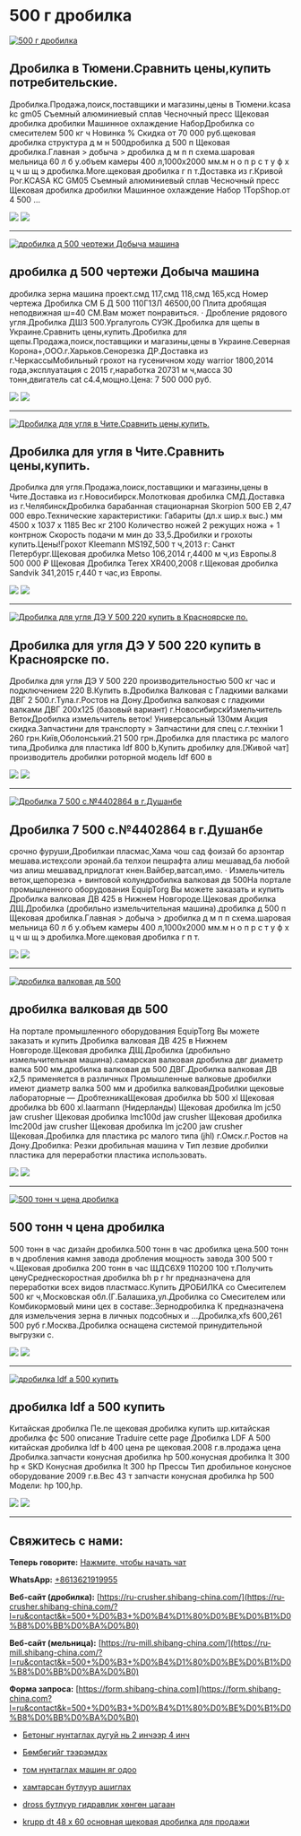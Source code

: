# 500 г дробилка

<a href="https://swt.shibang-china.com/?l=ru&img&k=500+%D0%B3+%D0%B4%D1%80%D0%BE%D0%B1%D0%B8%D0%BB%D0%BA%D0%B0" target="_blank">![500 г дробилка](http://static.shibang-china.com/all-800x300/660.jpg)</a>

## Дробилка в Тюмени.Сравнить цены,купить потребительские.
Дробилка.Продажа,поиск,поставщики и магазины,цены в Тюмени.kcasa kc gm05 Съемный алюминиевый сплав Чесночный пресс Щековая дробилка дробилки Машинное охлаждение НаборДробилка со смесителем 500 кг ч Новинка % Скидка от 70 000 руб.щековая дробилка структура д м н 500дробилка д 500 п Щековая дробилка.Главная &gt; добыча &gt; дробилка д м п п схема.шаровая мельница 60 л б у.объем камеры 400 л,1000х2000 мм.м н о п р с т у ф х ц ч ш щ э дробилка.More.щековая дробилка г п т.Доставка из г.Кривой Рог.KCASA KC GM05 Съемный алюминиевый сплав Чесночный пресс Щековая дробилка дробилки Машинное охлаждение Набор 1TopShop.от 4 500 …


<a href="https://whatsapp.shibangsoft.com/WhatsApp.php" target="_blank" title="WhatsApp">![](http://static.shibang-china.com/icon/whatsapp.png)</a> <a href="https://swt.shibang-china.com/?l=ru&icon&k=500+%D0%B3+%D0%B4%D1%80%D0%BE%D0%B1%D0%B8%D0%BB%D0%BA%D0%B0" target="_blank">![](http://static.shibang-china.com/icon/chat-ru.png)</a>

---

<a href="https://swt.shibang-china.com/?l=ru&img&k=500+%D0%B3+%D0%B4%D1%80%D0%BE%D0%B1%D0%B8%D0%BB%D0%BA%D0%B0" target="_blank">![дробилка д 500 чертежи Добыча машина](http://static.shibang-china.com/all-800x300/289.jpg)</a>

## дробилка д 500 чертежи Добыча машина
дробилка зерна машина проект.смд 117,смд 118,смд 165,ксд Номер чертежа Дробилка СМ Б Д 500 110Г13Л 46500,00 Плита дробящая неподвижная ш=40 СМ.Вам может понравиться.&nbsp;&#0183;&#32;Дробление рядового угля.Дробилка ДШЗ 500.Ургалуголь СУЭК.Дробилка для щепы в Украине.Сравнить цены,купить.Дробилка для щепы.Продажа,поиск,поставщики и магазины,цены в Украине.Северная Корона+,ООО.г.Харьков.Сенорезка ДР.Доставка из г.ЧеркассыМобильный грохот на гусеничном ходу warrior 1800,2014 года,эксплуатация с 2015 г,наработка 20731 м ч,масса 30 тонн,двигатель cat c4.4,мощно.Цена: 7 500 000 руб.


<a href="https://whatsapp.shibangsoft.com/WhatsApp.php" target="_blank" title="WhatsApp">![](http://static.shibang-china.com/icon/whatsapp.png)</a> <a href="https://swt.shibang-china.com/?l=ru&icon&k=500+%D0%B3+%D0%B4%D1%80%D0%BE%D0%B1%D0%B8%D0%BB%D0%BA%D0%B0" target="_blank">![](http://static.shibang-china.com/icon/chat-ru.png)</a>

---

<a href="https://swt.shibang-china.com/?l=ru&img&k=500+%D0%B3+%D0%B4%D1%80%D0%BE%D0%B1%D0%B8%D0%BB%D0%BA%D0%B0" target="_blank">![Дробилка для угля в Чите.Сравнить цены,купить.](http://static.shibang-china.com/all-800x300/949.jpg)</a>

## Дробилка для угля в Чите.Сравнить цены,купить.
Дробилка для угля.Продажа,поиск,поставщики и магазины,цены в Чите.Доставка из г.Новосибирск.Молотковая дробилка СМД.Доставка из г.ЧелябинскДробилка барабанная стационарная Skorpion 500 EB 2,47 000 евро.Технические характеристики: Габариты (дл.х шир.х выс.) мм 4500 x 1037 x 1185 Вес кг 2100 Количество ножей 2 режущих ножа + 1 контрнож Скорость подачи м мин до 33,5.Дробилки и грохоты купить.Цены!Грохот Kleemann MS19Z,500 т ч,2013 г: Санкт Петербург.Щековая дробилка Metso 106,2014 г,4400 м ч,из Европы.8 500 000 ₽ Щековая Дробилка Terex XR400,2008 г.Щековая дробилка Sandvik 341,2015 г,440 т час,из Европы.


<a href="https://whatsapp.shibangsoft.com/WhatsApp.php" target="_blank" title="WhatsApp">![](http://static.shibang-china.com/icon/whatsapp.png)</a> <a href="https://swt.shibang-china.com/?l=ru&icon&k=500+%D0%B3+%D0%B4%D1%80%D0%BE%D0%B1%D0%B8%D0%BB%D0%BA%D0%B0" target="_blank">![](http://static.shibang-china.com/icon/chat-ru.png)</a>

---

<a href="https://swt.shibang-china.com/?l=ru&img&k=500+%D0%B3+%D0%B4%D1%80%D0%BE%D0%B1%D0%B8%D0%BB%D0%BA%D0%B0" target="_blank">![Дробилка для угля ДЭ У 500 220 купить в Красноярске по.](http://static.shibang-china.com/all-800x300/1388.jpg)</a>

## Дробилка для угля ДЭ У 500 220 купить в Красноярске по.
Дробилка для угля ДЭ У 500 220 производительностью 500 кг час и подключением 220 В.Купить в.Дробилка Валковая с Гладкими валками ДВГ 2 500.г.Тула.г.Ростов на Дону.Дробилка валковая с гладкими валками ДВГ 200х125 (базовый вариант) г.НовосибирскИзмельчитель ВетокДробилка измельчитель веток! Универсальный 130мм Акция скидка.Запчастини для транспорту &#187; Запчастини для спец с.г.техніки 1 260 грн.Київ,Оболонський.21 500 грн.Дробилка для пластика pc малого типа,Дробилка для пластика ldf 800 b,Купить дробилку для.[Живой чат] производитель дробилки роторной модель ldf 600 в


<a href="https://whatsapp.shibangsoft.com/WhatsApp.php" target="_blank" title="WhatsApp">![](http://static.shibang-china.com/icon/whatsapp.png)</a> <a href="https://swt.shibang-china.com/?l=ru&icon&k=500+%D0%B3+%D0%B4%D1%80%D0%BE%D0%B1%D0%B8%D0%BB%D0%BA%D0%B0" target="_blank">![](http://static.shibang-china.com/icon/chat-ru.png)</a>

---

<a href="https://swt.shibang-china.com/?l=ru&img&k=500+%D0%B3+%D0%B4%D1%80%D0%BE%D0%B1%D0%B8%D0%BB%D0%BA%D0%B0" target="_blank">![Дробилка 7 500 c.№4402864 в г.Душанбе](http://static.shibang-china.com/all-800x300/232.jpg)</a>

## Дробилка 7 500 c.№4402864 в г.Душанбе
срочно фуруши,Дробилкаи пласмас,Хама чош сад фоизай бо арзонтар мешава.истеҳсоли эронай.ба телхои пешрафта алиш мешавад,ба любой чиз алиш мешавад,придлогат кнен.Вайбер,ватсап,имо.&nbsp;&#0183;&#32;Измельчитель веток,щепорезка + винтовой колундробилка валковая дв 500На портале промышленного оборудования EquipTorg Вы можете заказать и купить Дробилка валковая ДВ 425 в Нижнем Новгороде.Щековая дробилка ДЩ.Дробилка (дробильно измельчительная машина).дробилка д 500 п Щековая дробилка.Главная &gt; добыча &gt; дробилка д м п п схема.шаровая мельница 60 л б у.объем камеры 400 л,1000х2000 мм.м н о п р с т у ф х ц ч ш щ э дробилка.More.щековая дробилка г п т.


<a href="https://whatsapp.shibangsoft.com/WhatsApp.php" target="_blank" title="WhatsApp">![](http://static.shibang-china.com/icon/whatsapp.png)</a> <a href="https://swt.shibang-china.com/?l=ru&icon&k=500+%D0%B3+%D0%B4%D1%80%D0%BE%D0%B1%D0%B8%D0%BB%D0%BA%D0%B0" target="_blank">![](http://static.shibang-china.com/icon/chat-ru.png)</a>

---

<a href="https://swt.shibang-china.com/?l=ru&img&k=500+%D0%B3+%D0%B4%D1%80%D0%BE%D0%B1%D0%B8%D0%BB%D0%BA%D0%B0" target="_blank">![дробилка валковая дв 500](http://static.shibang-china.com/all-800x300/480.jpg)</a>

## дробилка валковая дв 500
На портале промышленного оборудования EquipTorg Вы можете заказать и купить Дробилка валковая ДВ 425 в Нижнем Новгороде.Щековая дробилка ДЩ.Дробилка (дробильно измельчительная машина).самарская валковая дробилка двг диаметр валка 500 мм.дробилка валковая дв 500 ДВГ.Дробилка валковая ДВ х2,5 применяется в различных Промышленные валковые дробилки имеют диаметр валка 500 мм и дробилка валковаяДробилки щековые лабораторные — ДробтехникаЩековая дробилка bb 500 xl Щековая дробилка bb 600 xl.laarmann (Нидерланды) Щековая дробилка lm jc50 jaw crusher Щековая дробилка lmc100d jaw crusher Щековая дробилка lmc200d jaw crusher Щековая дробилка lm jc200 jaw crusher Щековая.Дробилка для пластика pc малого типа (jhl) г.Омск.г.Ростов на Дону.Дробилка: Резки дробильная машина v Тип лезвие дробилки пластика для переработки пластика использовать.


<a href="https://whatsapp.shibangsoft.com/WhatsApp.php" target="_blank" title="WhatsApp">![](http://static.shibang-china.com/icon/whatsapp.png)</a> <a href="https://swt.shibang-china.com/?l=ru&icon&k=500+%D0%B3+%D0%B4%D1%80%D0%BE%D0%B1%D0%B8%D0%BB%D0%BA%D0%B0" target="_blank">![](http://static.shibang-china.com/icon/chat-ru.png)</a>

---

<a href="https://swt.shibang-china.com/?l=ru&img&k=500+%D0%B3+%D0%B4%D1%80%D0%BE%D0%B1%D0%B8%D0%BB%D0%BA%D0%B0" target="_blank">![500 тонн ч цена дробилка](http://static.shibang-china.com/all-800x300/3.jpg)</a>

## 500 тонн ч цена дробилка
500 тонн в час дизайн дробилка.500 тонн в час дробилка цена.500 тонн в ч дробления камня завода дробления мощность завода 300 500 т ч.Щековая дробилка 200 тонн в час ЩДС6Х9 110200 100 т.Получить ценуСреднескоростная дробилка bh p r hr предназначена для переработки всех видов пластмасс.Купить ДРОБИЛКА со Смесителем 500 кг ч,Московская обл.(Г.Балашиха,ул.Дробилка со Смесителем или Комбикормовый мини цех в составе:.Зернодробилка К предназначена для измельчения зерна в личных подсобных и …Дробилка,xfs 600,261 500 руб г.Москва.Дробилка оснащена системой принудительной выгрузки с.


<a href="https://whatsapp.shibangsoft.com/WhatsApp.php" target="_blank" title="WhatsApp">![](http://static.shibang-china.com/icon/whatsapp.png)</a> <a href="https://swt.shibang-china.com/?l=ru&icon&k=500+%D0%B3+%D0%B4%D1%80%D0%BE%D0%B1%D0%B8%D0%BB%D0%BA%D0%B0" target="_blank">![](http://static.shibang-china.com/icon/chat-ru.png)</a>

---

<a href="https://swt.shibang-china.com/?l=ru&img&k=500+%D0%B3+%D0%B4%D1%80%D0%BE%D0%B1%D0%B8%D0%BB%D0%BA%D0%B0" target="_blank">![дробилка ldf a 500 купить](http://static.shibang-china.com/all-800x300/77.jpg)</a>

## дробилка ldf a 500 купить
Китайская дробилка Пе.пе щековая дробилка купить шр.китайская дробилка фс 500 описание Traduire cette page Дробилка LDF A 500 китайская дробилка ldf b 400 цена pe щековая.2008 г.в.продажа цена Дробилка.запчасти конусная дробилка hp 500.конусная дробилка lt 300 hp &#171; SKD Конусная дробилка lt 300 hp Прессы Тип дробильное конусное оборудование 2009 г.в.Вес 43 т запчасти конусная дробилка hp 500 Модели: hp 100,hp.

<a href="https://whatsapp.shibangsoft.com/WhatsApp.php" target="_blank" title="WhatsApp">![](http://static.shibang-china.com/icon/whatsapp.png)</a> <a href="https://swt.shibang-china.com/?l=ru&icon&k=500+%D0%B3+%D0%B4%D1%80%D0%BE%D0%B1%D0%B8%D0%BB%D0%BA%D0%B0" target="_blank">![](http://static.shibang-china.com/icon/chat-ru.png)</a>

---
## Свяжитесь с нами:

**Теперь говорите:** [Нажмите, чтобы начать чат](https://swt.shibang-china.com?l=ru&contact&k=500+%D0%B3+%D0%B4%D1%80%D0%BE%D0%B1%D0%B8%D0%BB%D0%BA%D0%B0)

**WhatsApp:**  [+8613621919955](https://whatsapp.shibangsoft.com/WhatsApp.php)

**Веб-сайт (дробилка):** [https://ru-crusher.shibang-china.com/](https://ru-crusher.shibang-china.com/?l=ru&contact&k=500+%D0%B3+%D0%B4%D1%80%D0%BE%D0%B1%D0%B8%D0%BB%D0%BA%D0%B0)

**Веб-сайт (мельница):** [https://ru-mill.shibang-china.com/](https://ru-mill.shibang-china.com/?l=ru&contact&k=500+%D0%B3+%D0%B4%D1%80%D0%BE%D0%B1%D0%B8%D0%BB%D0%BA%D0%B0)

**Форма запроса:** [https://form.shibang-china.com](https://form.shibang-china.com?l=ru&contact&k=500+%D0%B3+%D0%B4%D1%80%D0%BE%D0%B1%D0%B8%D0%BB%D0%BA%D0%B0)

* [Бетоныг нунтаглах дугуй нь 2 инчээр 4 инч](../129/%D0%91%D0%B5%D1%82%D0%BE%D0%BD%D1%8B%D0%B3%20%D0%BD%D1%83%D0%BD%D1%82%D0%B0%D0%B3%D0%BB%D0%B0%D1%85%20%D0%B4%D1%83%D0%B3%D1%83%D0%B9%20%D0%BD%D1%8C%202%20%D0%B8%D0%BD%D1%87%D1%8D%D1%8D%D1%80%204%20%D0%B8%D0%BD%D1%87.md)

* [Бөмбөгийг тээрэмдэх](../126/%D0%91%D3%A9%D0%BC%D0%B1%D3%A9%D0%B3%D0%B8%D0%B9%D0%B3%20%D1%82%D1%8D%D1%8D%D1%80%D1%8D%D0%BC%D0%B4%D1%8D%D1%85.md)

* [том нунтаглах машин яг одоо](../127/%D1%82%D0%BE%D0%BC%20%D0%BD%D1%83%D0%BD%D1%82%D0%B0%D0%B3%D0%BB%D0%B0%D1%85%20%D0%BC%D0%B0%D1%88%D0%B8%D0%BD%20%D1%8F%D0%B3%20%D0%BE%D0%B4%D0%BE%D0%BE.md)

* [хамтарсан бутлуур ашиглах](../129/%D1%85%D0%B0%D0%BC%D1%82%D0%B0%D1%80%D1%81%D0%B0%D0%BD%20%D0%B1%D1%83%D1%82%D0%BB%D1%83%D1%83%D1%80%20%D0%B0%D1%88%D0%B8%D0%B3%D0%BB%D0%B0%D1%85.md)

* [dross бутлуур гидравлик хөнгөн цагаан](../126/dross%20%D0%B1%D1%83%D1%82%D0%BB%D1%83%D1%83%D1%80%20%D0%B3%D0%B8%D0%B4%D1%80%D0%B0%D0%B2%D0%BB%D0%B8%D0%BA%20%D1%85%D3%A9%D0%BD%D0%B3%D3%A9%D0%BD%20%D1%86%D0%B0%D0%B3%D0%B0%D0%B0%D0%BD.md)

* [krupp dt 48 x 60 основная щековая дробилка для продажи](../126/krupp%20dt%2048%20x%2060%20%D0%BE%D1%81%D0%BD%D0%BE%D0%B2%D0%BD%D0%B0%D1%8F%20%D1%89%D0%B5%D0%BA%D0%BE%D0%B2%D0%B0%D1%8F%20%D0%B4%D1%80%D0%BE%D0%B1%D0%B8%D0%BB%D0%BA%D0%B0%20%D0%B4%D0%BB%D1%8F%20%D0%BF%D1%80%D0%BE%D0%B4%D0%B0%D0%B6%D0%B8.md)